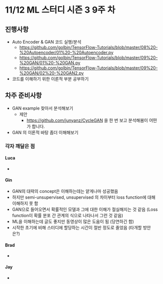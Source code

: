 # 11/12 ML 스터디 시즌 3 9주 차

## 진행사항

* Auto Encoder & GAN 코드 실행/분석
    * https://github.com/golbin/TensorFlow-Tutorials/blob/master/08%20-%20Autoencoder/01%20-%20Autoencoder.py
    * https://github.com/golbin/TensorFlow-Tutorials/blob/master/09%20-%20GAN/01%20-%20GAN.py
    * https://github.com/golbin/TensorFlow-Tutorials/blob/master/09%20-%20GAN/02%20-%20GAN2.py
* 코드를 이해하기 위한 이론적 부분 공부하기


## 차주 준비사항

* GAN example 찾아서 분석해보기
    * 제안
        * https://github.com/junyanz/CycleGAN 을 한 번 보고 분석해봄이 어떤가 합니다.
* GAN 의 이론적 바탕 좀더 이해해보기

### 각자 깨달은 점

#### Luca

*


#### Gin

* GAN의 대략의 concept은 이해하는데는 얕게나마 성공했음
* 하지만 semi-unsupervised, unsupervised 의 차이부터 loss function에 대해 이해하지 못 함
* GAN으로 들어오면서 확률적인 모델과 그에 대한 이해가 절실해지는 것 같음 (Loss function이 확률 분포 간 관계의 식으로 나타나서 그런 것 같음)
* ML을 이해하는데 글도 좋지만 동영상이 많은 도움이 됨 (당연하긴 함)
* 시작한 초기에 비해 스터디에 할당하는 시간이 절반 정도로 줄었음 (타개할 방안은?)



#### Brad

*



#### Jay

*


